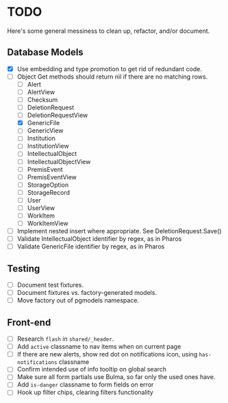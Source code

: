 # TODO

Here's some general messiness to clean up, refactor, and/or document.

## Database Models

- [x] Use embedding and type promotion to get rid of redundant code.
- [ ] Object Get methods should return nil if there are no matching rows.
  - [ ] Alert
  - [ ] AlertView
  - [ ] Checksum
  - [ ] DeletionRequest
  - [ ] DeletionRequestView
  - [x] GenericFile
  - [ ] GenericView
  - [ ] Institution
  - [ ] InstitutionView
  - [ ] IntellectualObject
  - [ ] IntellectualObjectView
  - [ ] PremisEvent
  - [ ] PremisEventView
  - [ ] StorageOption
  - [ ] StorageRecord
  - [ ] User
  - [ ] UserView
  - [ ] WorkItem
  - [ ] WorkItemView
- [ ] Implement nested insert where appropriate. See DeletionRequest.Save()
- [ ] Validate IntellectualObject identifier by regex, as in Pharos
- [ ] Validate GenericFile identifier by regex, as in Pharos

## Testing

- [ ] Document test fixtures.
- [ ] Document fixtures vs. factory-generated models.
- [ ] Move factory out of pgmodels namespace.

## Front-end

- [ ] Research `flash` in `shared/_header`.
- [ ] Add `active` classname to nav items when on current page
- [ ] If there are new alerts, show red dot on notifications icon, using `has-notifications` classname
- [ ] Confirm intended use of info tooltip on global search
- [ ] Make sure all form partials use Bulma, so far only the used ones have.
- [ ] Add `is-danger` classname to form fields on error
- [ ] Hook up filter chips, clearing filters functionality